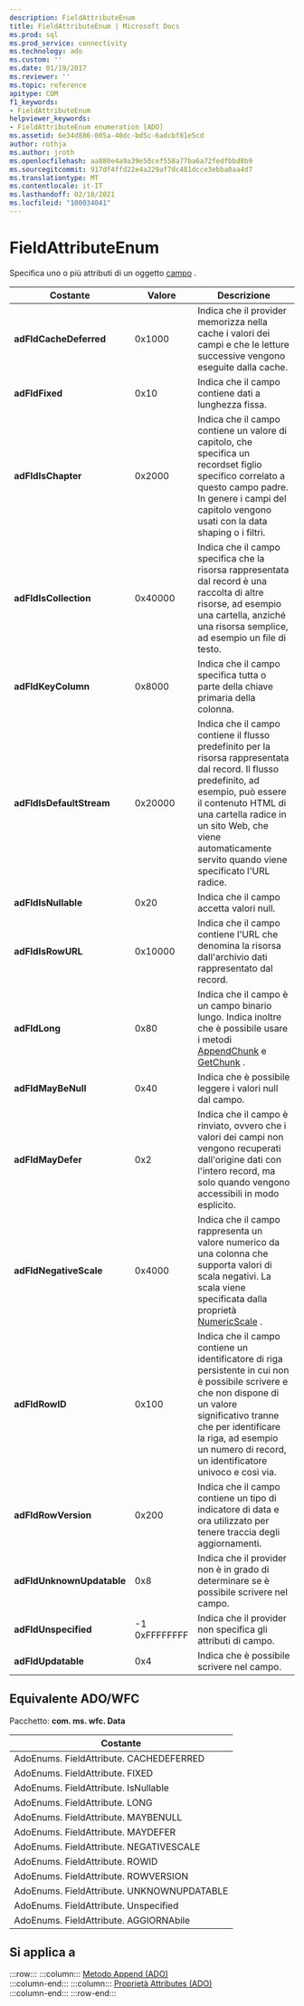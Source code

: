 ```yaml
---
description: FieldAttributeEnum
title: FieldAttributeEnum | Microsoft Docs
ms.prod: sql
ms.prod_service: connectivity
ms.technology: ado
ms.custom: ''
ms.date: 01/19/2017
ms.reviewer: ''
ms.topic: reference
apitype: COM
f1_keywords:
- FieldAttributeEnum
helpviewer_keywords:
- FieldAttributeEnum enumeration [ADO]
ms.assetid: 6e34d886-005a-40dc-bd5c-6adcbf81e5cd
author: rothja
ms.author: jroth
ms.openlocfilehash: aa880e4a9a39e50cef558a77ba6a72fedfbbd8b9
ms.sourcegitcommit: 917df4ffd22e4a229af7dc481dcce3ebba0aa4d7
ms.translationtype: MT
ms.contentlocale: it-IT
ms.lasthandoff: 02/10/2021
ms.locfileid: "100034041"
---
```

# <a name="fieldattributeenum"></a>FieldAttributeEnum
Specifica uno o più attributi di un oggetto [campo](../../../ado/reference/ado-api/field-object.md) .  
  
|Costante|Valore|Descrizione|  
|--------------|-----------|-----------------|  
|**adFldCacheDeferred**|0x1000|Indica che il provider memorizza nella cache i valori dei campi e che le letture successive vengono eseguite dalla cache.|  
|**adFldFixed**|0x10|Indica che il campo contiene dati a lunghezza fissa.|  
|**adFldIsChapter**|0x2000|Indica che il campo contiene un valore di capitolo, che specifica un recordset figlio specifico correlato a questo campo padre. In genere i campi del capitolo vengono usati con la data shaping o i filtri.|  
|**adFldIsCollection**|0x40000|Indica che il campo specifica che la risorsa rappresentata dal record è una raccolta di altre risorse, ad esempio una cartella, anziché una risorsa semplice, ad esempio un file di testo.|  
|**adFldKeyColumn**|0x8000|Indica che il campo specifica tutta o parte della chiave primaria della colonna.|  
|**adFldIsDefaultStream**|0x20000|Indica che il campo contiene il flusso predefinito per la risorsa rappresentata dal record. Il flusso predefinito, ad esempio, può essere il contenuto HTML di una cartella radice in un sito Web, che viene automaticamente servito quando viene specificato l'URL radice.|  
|**adFldIsNullable**|0x20|Indica che il campo accetta valori null.|  
|**adFldIsRowURL**|0x10000|Indica che il campo contiene l'URL che denomina la risorsa dall'archivio dati rappresentato dal record.|  
|**adFldLong**|0x80|Indica che il campo è un campo binario lungo. Indica inoltre che è possibile usare i metodi [AppendChunk](../../../ado/reference/ado-api/appendchunk-method-ado.md) e [GetChunk](../../../ado/reference/ado-api/getchunk-method-ado.md) .|  
|**adFldMayBeNull**|0x40|Indica che è possibile leggere i valori null dal campo.|  
|**adFldMayDefer**|0x2|Indica che il campo è rinviato, ovvero che i valori dei campi non vengono recuperati dall'origine dati con l'intero record, ma solo quando vengono accessibili in modo esplicito.|  
|**adFldNegativeScale**|0x4000|Indica che il campo rappresenta un valore numerico da una colonna che supporta valori di scala negativi. La scala viene specificata dalla proprietà [NumericScale](../../../ado/reference/ado-api/numericscale-property-ado.md) .|  
|**adFldRowID**|0x100|Indica che il campo contiene un identificatore di riga persistente in cui non è possibile scrivere e che non dispone di un valore significativo tranne che per identificare la riga, ad esempio un numero di record, un identificatore univoco e così via.|  
|**adFldRowVersion**|0x200|Indica che il campo contiene un tipo di indicatore di data e ora utilizzato per tenere traccia degli aggiornamenti.|  
|**adFldUnknownUpdatable**|0x8|Indica che il provider non è in grado di determinare se è possibile scrivere nel campo.|  
|**adFldUnspecified**|-1 0xFFFFFFFF|Indica che il provider non specifica gli attributi di campo.|  
|**adFldUpdatable**|0x4|Indica che è possibile scrivere nel campo.|  
  
## <a name="adowfc-equivalent"></a>Equivalente ADO/WFC  
 Pacchetto: **com. ms. wfc. Data**  
  
|Costante|  
|--------------|  
|AdoEnums. FieldAttribute. CACHEDEFERRED|  
|AdoEnums. FieldAttribute. FIXED|  
|AdoEnums. FieldAttribute. IsNullable|  
|AdoEnums. FieldAttribute. LONG|  
|AdoEnums. FieldAttribute. MAYBENULL|  
|AdoEnums. FieldAttribute. MAYDEFER|  
|AdoEnums. FieldAttribute. NEGATIVESCALE|  
|AdoEnums. FieldAttribute. ROWID|  
|AdoEnums. FieldAttribute. ROWVERSION|  
|AdoEnums. FieldAttribute. UNKNOWNUPDATABLE|  
|AdoEnums. FieldAttribute. Unspecified|  
|AdoEnums. FieldAttribute. AGGIORNAbile|  
  
## <a name="applies-to"></a>Si applica a  

:::row:::
    :::column:::
        [Metodo Append (ADO)](../../../ado/reference/ado-api/append-method-ado.md)  
    :::column-end:::
    :::column:::
        [Proprietà Attributes (ADO)](../../../ado/reference/ado-api/attributes-property-ado.md)  
    :::column-end:::
:::row-end:::
